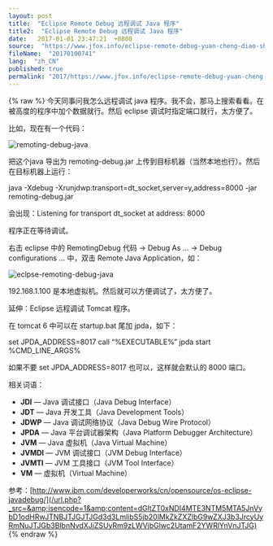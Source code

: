 ```yaml
---
layout: post
title:  "Eclipse Remote Debug 远程调试 Java 程序"
title2:  "Eclipse Remote Debug 远程调试 Java 程序"
date:   2017-01-01 23:47:21  +0800
source:  "https://www.jfox.info/eclipse-remote-debug-yuan-cheng-diao-shi-java-cheng-xu.html"
fileName:  "20170100741"
lang:  "zh_CN"
published: true
permalink: "2017/https://www.jfox.info/eclipse-remote-debug-yuan-cheng-diao-shi-java-cheng-xu.html"
---
```

{% raw %}
今天同事问我怎么远程调试 java 程序。我不会，那马上搜索看看。在被高度的程序中加个数据就行。然后 eclipse 调试时指定端口就行，太方便了。

比如，现在有一个代码：

![remoting-debug-java](7f5b113.gif)

把这个java 导出为 remoting-debug.jar 上传到目标机器（当然本地也行）。然后在目标机器上运行：

java -Xdebug -Xrunjdwp:transport=dt_socket,server=y,address=8000 -jar remoting-debug.jar

会出现：Listening for transport dt_socket at address: 8000

程序正在等待调试。

右击 eclipse 中的 RemotingDebug 代码 -> Debug As … -> Debug configurations … 中，双击 Remote Java Application，如：

![eclpse-remoting-debug-java](000afbb.jpg)

192.168.1.100 是本地虚拟机。然后就可以方便调试了，太方便了。

延伸：Eclipse 远程调试 Tomcat 程序。

在 tomcat 6 中可以在 startup.bat 尾加 jpda，如下：

set JPDA_ADDRESS=8017
call “%EXECUTABLE%” jpda start %CMD_LINE_ARGS%

如果不要 set JPDA_ADDRESS=8017 也可以，这样就会默认的 8000 端口。

相关词语：

- **JDI** — Java 调试接口（Java Debug Interface）
- **JDT** — Java 开发工具（Java Development Tools）
- **JDWP** — Java 调试网络协议（Java Debug Wire Protocol）
- **JPDA** — Java 平台调试器架构（Java Platform Debugger Architecture）
- **JVM** — Java 虚拟机（Java Virtual Machine）
- **JVMDI** — JVM 调试接口（JVM Debug Interface）
- **JVMTI** — JVM 工具接口（JVM Tool Interface）
- **VM** — 虚拟机（Virtual Machine）

参考：[http://www.ibm.com/developerworks/cn/opensource/os-eclipse-javadebug/](/url.php?_src=&amp;isencode=1&amp;content=dGltZT0xNDI4MTE3NTM5MTA5JnVybD1odHRwJTNBJTJGJTJGd3d3LmlibS5jb20lMkZkZXZlbG9wZXJ3b3JrcyUyRmNuJTJGb3BlbnNvdXJjZSUyRm9zLWVjbGlwc2UtamF2YWRlYnVnJTJG)
{% endraw %}